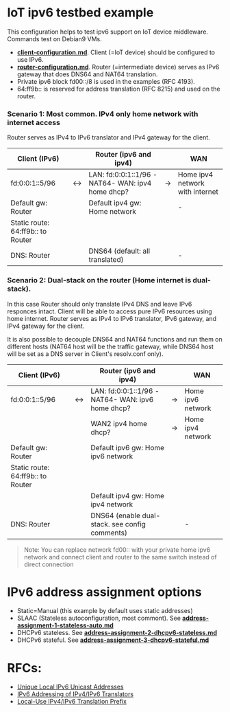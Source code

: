# IoT ipv6 testbed example
This configuration helps to test ipv6 support on IoT device middleware.
Commands test on Debian9 VMs.

- [**client-configuration.md**](client-configuration.md). Client (=IoT device) should be configured to use IPv6.
- [**router-configuration.md**](router-configuration.md). Router (=intermediate device) serves as IPv6 gateway that does DNS64 and NAT64 translation.
- Private ipv6 block fd00::/8 is used in the examples (RFC 4193).
- 64:ff9b:: is reserved for address translation (RFC 8215) and used on the router.

### Scenario 1: Most common. IPv4 only home network with internet access
Router serves as IPv4 to IPv6 translator and IPv4 gateway for the client.

| Client (IPv6) |  | Router (ipv6 and ipv4) | | WAN |
| ------------ | -- | -----| ---| --- | 
| fd:0:0:1::5/96 | <-> | LAN: fd:0:0:1::1/96 -NAT64- WAN: ipv4 home dhcp? | -> | Home ipv4 network with internet |
| Default gw: Router |   | Default ipv4 gw: Home network |  |  - | 
| Static route: 64:ff9b:: to Router  |   |  |  |   | 
| DNS: Router |   | DNS64 (default: all translated) |  |  - | 

### Scenario 2: Dual-stack on the router (Home internet is dual-stack). 
In this case Router should only translate IPv4 DNS and leave IPv6 responces intact. Client will be able to access pure IPv6 resources using home internet.
Router serves as IPv4 to IPv6 translator, IPv6 gateway, and IPv4 gateway for the client. 

It is also possible to decouple DNS64 and NAT64 functions and run them on different hosts (NAT64 host will be the traffic gateway, while DNS64 host will be set as a DNS server in Client's resolv.conf only).


| Client (IPv6) |  | Router (ipv6 and ipv4) | | WAN |
| ------------ | -- | ----- | ---| --- | 
| fd:0:0:1::5/96 | <-> | LAN: fd:0:0:1::1/96 -NAT64- WAN: ipv6 home dhcp? | -> | Home ipv6 network|
|   |   | WAN2 ipv4 home dhcp? | ->  |  Home ipv4 network | 
| Default gw: Router |   | Default ipv6 gw: Home ipv6 network |  |   | 
| Static route: 64:ff9b:: to Router  |   |  |  |   | 
|   |   | Default ipv4 gw: Home ipv4 network |   |   | 
| DNS: Router |   | DNS64 (enable dual-stack. see config comments) |  |  - | 

> Note: You can replace network fd00:: with your private home ipv6 network and connect client and router to the same switch instead of direct connection

# IPv6 address assignment options
- Static=Manual (this example by default uses static addresses)
- SLAAC (Stateless autoconfiguration, most commont). See [**address-assignment-1-stateless-auto.md**](address-assignment-1-stateless-auto.md)
- DHCPv6 stateless. See [**address-assignment-2-dhcpv6-stateless.md**](address-assignment-2-dhcpv6-stateless.md)
- DHCPv6 stateful. See [**address-assignment-3-dhcpv6-stateful.md**](address-assignment-3-dhcpv6-stateful.md)

# RFCs:
- [Unique Local IPv6 Unicast Addresses](https://datatracker.ietf.org/doc/html/rfc4193)
- [IPv6 Addressing of IPv4/IPv6 Translators](https://datatracker.ietf.org/doc/html/rfc6052)
- [Local-Use IPv4/IPv6 Translation Prefix](https://datatracker.ietf.org/doc/html/rfc8215)
